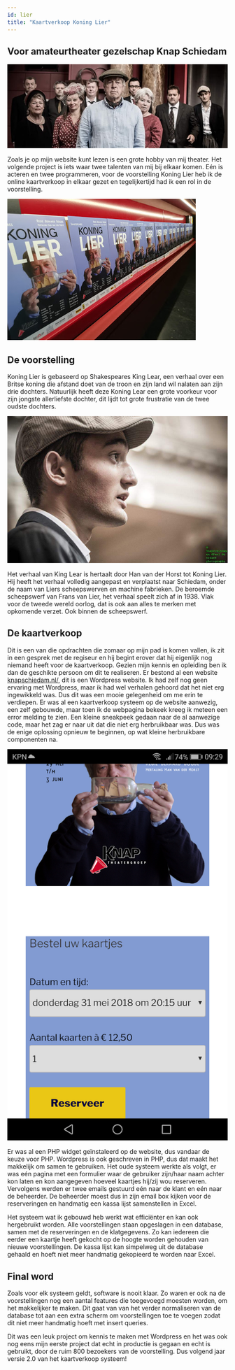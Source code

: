 ```yaml
---
id: lier
title: "Kaartverkoop Koning Lier" 
---
```


## Voor amateurtheater gezelschap Knap Schiedam

![alt](assets/lier-cast.jpg)


Zoals je op mijn website kunt lezen is een grote hobby van mij theater. Het volgende project is iets waar twee talenten van mij bij elkaar komen. Eén is acteren en twee programmeren, voor de voorstelling Koning Lier heb ik de online kaartverkoop in elkaar gezet en tegelijkertijd had ik een rol in de voorstelling. 

![alt](assets/lier-flyer.jpg)


## De voorstelling

Koning Lier is gebaseerd op Shakespeares King Lear, een verhaal over een Britse koning die afstand doet van de troon en zijn land wil nalaten aan zijn drie dochters. Natuurlijk heeft deze Koning Lear een grote voorkeur voor zijn jongste allerliefste dochter, dit lijdt tot grote frustratie van de twee oudste dochters.

![alt](assets/koenraad.jpg)

Het verhaal van King Lear is hertaalt door Han van der Horst tot Koning Lier. Hij heeft het verhaal volledig aangepast en verplaatst naar Schiedam, onder de naam van Liers scheepswerven en machine fabrieken. De beroemde scheepswerf van Frans van Lier, het verhaal speelt zich af in 1938. Vlak voor de tweede wereld oorlog, dat is ook aan alles te merken met opkomende verzet. Ook binnen de scheepswerf. 


## De kaartverkoop

Dit is een van die opdrachten die zomaar op mijn pad is komen vallen, ik zit in een gesprek met de regiseur en hij begint erover dat hij eigenlijk nog niemand heeft voor de kaartverkoop. Gezien mijn kennis en opleiding ben ik dan de geschikte persoon om dit te realiseren. Er bestond al een website [knapschiedam.nl/](http://www.knapschiedam.nl/), dit is een Wordpress website. Ik had zelf nog geen ervaring met Wordpress, maar ik had wel verhalen gehoord dat het niet erg ingewikkeld was. Dus dit was een mooie gelegenheid om me erin te verdiepen. Er was al een kaartverkoop systeem op de website aanwezig, een zelf gebouwde, maar toen ik de webpagina bekeek kreeg ik meteen een error melding te zien. Een kleine sneakpeek gedaan naar de al aanwezige code, maar het zag er naar uit dat die niet erg herbruikbaar was. Dus was de enige oplossing opnieuw te beginnen, op wat kleine herbruikbare componenten na. 

![alt](assets/kaartverkoop.png)

Er was al een PHP widget geïnstaleerd op de website, dus vandaar de keuze voor PHP. Wordpress is ook geschreven in PHP, dus dat maakt het makkelijk om samen te gebruiken. Het oude systeem werkte als volgt, er was eén pagina met een formulier waar de gebruiker zijn/haar naam achter kon laten en kon aangegeven hoeveel kaartjes hij/zij wou reserveren. Vervolgens werden er twee emails gestuurd eén naar de klant en eén naar de beheerder. De beheerder moest dus in zijn email box kijken voor de reserveringen en handmatig een kassa lijst samenstellen in Excel. 

Het systeem wat ik gebouwd heb werkt wat efficiënter en kan ook hergebruikt worden. Alle voorstellingen staan opgeslagen in een database, samen met de reserveringen en de klatgegevens. Zo kan iedereen die eerder een kaartje heeft gekocht op de hoogte worden gehouden van nieuwe voorstellingen. De kassa lijst kan simpelweg uit de database gehaald en hoeft niet meer handmatig gekopieerd te worden naar Excel. 

## Final word

Zoals voor elk systeem geldt, software is nooit klaar. Zo waren er ook na de voorstellingen nog een aantal features die toegevoegd moesten worden, om het makkelijker te maken. Dit gaat van van het verder normaliseren van de database tot aan een extra scherm om voorstellingen toe te voegen zodat dit niet meer handmatig hoeft met insert queries.

Dit was een leuk project om kennis te maken met Wordpress en het was ook nog eens mijn eerste project dat echt in productie is gegaan en echt is gebruikt, door de ruim 800 bezoekers van de voorstelling. Dus volgend jaar versie 2.0 van het kaartverkoop systeem!
